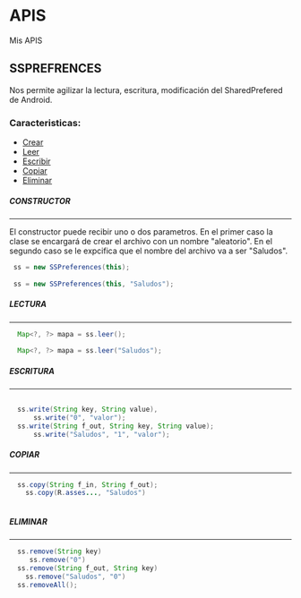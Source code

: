 # APIS
Mis APIS


## SSPREFRENCES
Nos permite agilizar la lectura, escritura, modificación del SharedPrefered de Android.

### Caracteristicas:
* [Crear](https://github.com/woulf-alpha/APIS/blob/master/README.md#constructor)
* [Leer](https://github.com/woulf-alpha/APIS/blob/master/README.md#leer)
* [Escribir](https://github.com/woulf-alpha/APIS/blob/master/README.md#escribir)
* [Copiar](https://github.com/woulf-alpha/APIS/blob/master/README.md#copiar)
* [Eliminar](https://github.com/woulf-alpha/APIS/blob/master/README.md#eliminar)


##### CONSTRUCTOR
___

El constructor puede recibir uno o dos parametros. 
En el primer caso la clase se encargará de crear el archivo con un nombre "aleatorio".
En el segundo caso se le expcifica que el nombre del archivo va a ser "Saludos".

``` java
 ss = new SSPreferences(this); 
 
 ss = new SSPreferences(this, "Saludos");
```

##### LECTURA
___

``` java
  Map<?, ?> mapa = ss.leer();
 
  Map<?, ?> mapa = ss.leer("Saludos");
```

##### ESCRITURA
___

``` java
  
  ss.write(String key, String value),
      ss.write("0", "valor");
  ss.write(String f_out, String key, String value);
      ss.write("Saludos", "1", "valor");
```

##### COPIAR
___

``` java
  ss.copy(String f_in, String f_out);
    ss.copy(R.asses..., "Saludos")
  
```

##### ELIMINAR
___

``` java
  ss.remove(String key)
     ss.remove("0")
  ss.remove(String f_out, String key)
    ss.remove("Saludos", "0")
  ss.removeAll();
```
